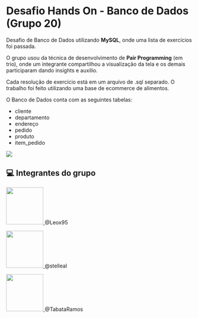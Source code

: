 # Desafio Hands On - Banco de Dados (Grupo 20)

Desafio de Banco de Dados utilizando **MySQL**, onde uma lista de exercícios foi passada.

O grupo usou da técnica de desenvolvimento de **Pair Programming** (em trio), onde um integrante compartilhou a visualização da tela e os demais participaram dando insights e auxílio.

Cada resolução de exercício está em um arquivo de .sql separado.
O trabalho foi feito utilizando uma base de ecommerce de alimentos.

O Banco de Dados conta com as seguintes tabelas:
 - cliente 
 - departamento 
 - endereço 
 - pedido 
 - produto 
 - item_pedido
 
<img src="https://i.imgur.com/KD6ug9o.png" />

## 💻 Integrantes do grupo

<a href="https://github.com/Leox95"><img src="https://i.imgur.com/EYeoyGR.png" width="100px;"/> </a>	@Leox95

<a href="https://github.com/stelleal"><img src="https://i.imgur.com/5SygBck.png" width="100px;"/> </a>	@stelleal

<a href="https://github.com/TabataRamos"><img src="https://i.imgur.com/GbFBL9u.png" width="100px;"/> </a>	@TabataRamos
